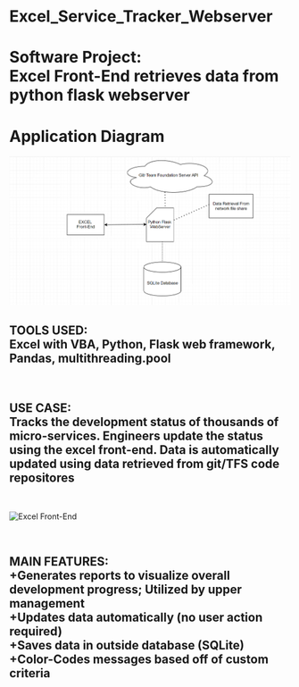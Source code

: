 # Excel_Service_Tracker_Webserver
<h1>Software Project: <br>Excel Front-End retrieves data from python flask webserver</h1>

<h1>Application Diagram</h1>

![Diagram](diagram.png)

<h2>TOOLS USED:<br>Excel with VBA, Python, Flask web framework, Pandas, multithreading.pool</h2>
<br><h2>USE CASE:<br>Tracks the development status of thousands of micro-services.  Engineers update the status using the excel front-end.  Data is automatically updated using data retrieved from git/TFS code repositores</h2><br>
  
![Excel Front-End](picture.png)

<br>
<h2>MAIN FEATURES:<br>+Generates reports to visualize overall development progress; Utilized by upper management<br>+Updates data automatically (no user action required)<br>+Saves data in outside database (SQLite)<br>+Color-Codes messages based off of custom criteria<br>
